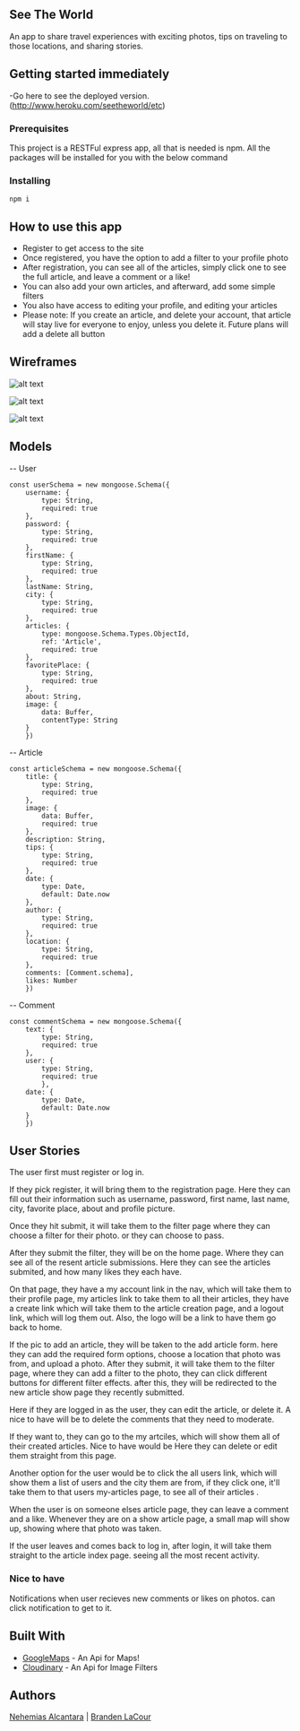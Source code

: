 ## See The World

An app to share travel experiences with exciting photos, tips on traveling to those locations, and sharing stories.

## Getting started immediately

-Go here to see the deployed version. (http://www.heroku.com/seetheworld/etc)

### Prerequisites

This project is a RESTFul express app, all that is needed is npm. All the packages will be installed for you with the below command

### Installing

```
npm i
```

## How to use this app

* Register to get access to the site
* Once registered, you have the option to add a filter to your profile photo
* After registration, you can see all of the articles, simply click one to see the full article, and leave a comment or a like!
* You can also add your own articles, and afterward, add some simple filters
* You also have access to editing your profile, and editing your articles
* Please note: If you create an article, and delete your account, that article will stay live for everyone to enjoy, unless you delete it. Future plans will add a delete all button

## Wireframes

![alt text](https://i.imgur.com/tI5ear6.jpg?4)

![alt text](https://i.imgur.com/KLAhrjj.jpg?1)

![alt text](https://i.imgur.com/jU3KFhM.jpg?2)

## Models
-- User
```
const userSchema = new mongoose.Schema({
	username: {
		type: String,
		required: true
	},
	password: {
		type: String,
		required: true
	},
	firstName: {
		type: String,
		required: true
	},
	lastName: String,
	city: {
		type: String,
		required: true
	},
	articles: {
		type: mongoose.Schema.Types.ObjectId,
		ref: 'Article',
		required: true
	},
	favoritePlace: {
		type: String,
		required: true
	},
	about: String,
	image: {
		data: Buffer,
		contentType: String
	}
	})
```
-- Article
```
const articleSchema = new mongoose.Schema({
	title: {
		type: String,
		required: true
	},
	image: {
		data: Buffer,
		required: true
	},
	description: String,
	tips: {
		type: String,
		required: true
	},
	date: {
		type: Date,
		default: Date.now
	},
	author: {
		type: String,
		required: true
	},
	location: {
		type: String,
		required: true
	},
	comments: [Comment.schema],
	likes: Number
	})
```

-- Comment
```
const commentSchema = new mongoose.Schema({
	text: {
		type: String,
		required: true
	},
	user: {
		type: String,
		required: true
		},
	date: {
		type: Date,
		default: Date.now
	}
	})
```


## User Stories

The user first must register or log in.

If they pick register, it will bring them to the registration page.
Here they can fill out their information such as username, password, first name, last name, city, favorite place, about and profile picture.

Once they hit submit, it will take them to the filter page where they can choose a filter for their photo. or they can choose to pass.

After they submit the filter, they will be on the home page. Where they can see all of the resent article submissions.
Here they can see the articles submited, and how many likes they each have.


On that page, they have a my account link in the nav, which will take them to their profile page, my articles link to take them to all their articles, they have a create link which will take them to the article creation page, and a logout link, which will log them out. Also, the logo will be a link to have them go back to home.


If the pic to add an article, they will be taken to the add article form. here they can add the required form options, choose a location that photo was from, and upload a photo. After they submit, it will take them to the filter page, where they can add a filter to the photo, they can click different buttons for different filter effects. after this, they will be redirected to the new article show page they recently submitted.

Here if they are logged in as the user, they can edit the article, or delete it. A nice to have will be to delete the comments that they need to moderate.


If they want to, they can go to the my artciles, which will show them all of their created articles. Nice to have would be Here they can delete or edit them straight from this page.


Another option for the user would be to click the all users link, which will show them a list of users and the city them are from, if they click one, it'll take them to that users my-articles page, to see all of their articles .


When the user is on someone elses article page, they can leave a comment and a like. Whenever they are on a show article page, a small map will show up, showing where that photo was taken. 


If the user leaves and comes back to log in, after login, it will take them straight to the article index page. seeing all the most recent activity.

### Nice to have

Notifications when user recieves new comments or likes on photos. can click notification to get to it.



 ## Built With

* [GoogleMaps](https://developers.google.com/maps/documentation/embed/guide?hl=en_US#place_mode) - An Api for Maps!
* [Cloudinary](https://cloudinary.com/blog/cloud_based_api_for_applying_effects_on_images) - An Api for Image Filters


## Authors
[Nehemias Alcantara](https://github.com/nemiasalc56) |
[Branden LaCour](https://github.com/BrandenLaCour)


